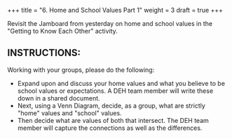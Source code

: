 +++
title = "6. Home and School Values Part 1"
weight = 3
draft = true
+++

Revisit the Jamboard from yesterday on home and school values in the "Getting to Know Each Other" activity.

## INSTRUCTIONS:

Working with your groups, please do the following:
- Expand upon and discuss your home values and what you believe to be school values or expectations. A DEH team member will write these down in a shared document.
- Next, using a Venn Diagram, decide, as a group, what are strictly "home" values and "school" values.
- Then decide what are values of both that intersect. The DEH team member will capture the connections as well as the differences.

